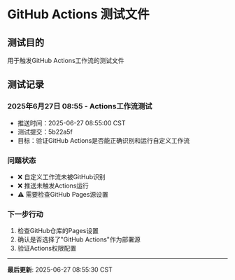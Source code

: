 # GitHub Actions 测试文件

## 测试目的
用于触发GitHub Actions工作流的测试文件

## 测试记录

### 2025年6月27日 08:55 - Actions工作流测试
- 推送时间：2025-06-27 08:55:00 CST
- 测试提交：5b22a5f
- 目标：验证GitHub Actions是否能正确识别和运行自定义工作流

### 问题状态
- ❌ 自定义工作流未被GitHub识别
- ❌ 推送未触发Actions运行
- ⚠️ 需要检查GitHub Pages源设置

### 下一步行动
1. 检查GitHub仓库的Pages设置
2. 确认是否选择了"GitHub Actions"作为部署源
3. 验证Actions权限配置

---
**最后更新**: 2025-06-27 08:55:30 CST
